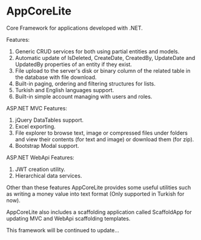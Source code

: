 # AppCoreLite

Core Framework for applications developed with .NET.

Features:
1) Generic CRUD services for both using partial entities and models.
2) Automatic update of IsDeleted, CreateDate, CreatedBy, UpdateDate and UpdatedBy properties of an entity if they exist.
3) File upload to the server's disk or binary column of the related table in the database with file download.
4) Built-in paging, ordering and filtering structures for lists.
5) Turkish and English languages support.
6) Built-in simple account managing with users and roles.

ASP.NET MVC Features:
1) jQuery DataTables support.
2) Excel exporting.
3) File explorer to browse text, image or compressed files under folders and view their contents (for text and image) or download them (for zip).
4) Bootstrap Modal support.

ASP.NET WebApi Features:
1) JWT creation utility.
2) Hierarchical data services.

Other than these features AppCoreLite provides some useful utilities such as writing a money value into text format (Only supported in Turkish for now).

AppCoreLite also includes a scaffolding application called ScaffoldApp for updating MVC and WebApi scaffolding templates.

This framework will be continued to update...
